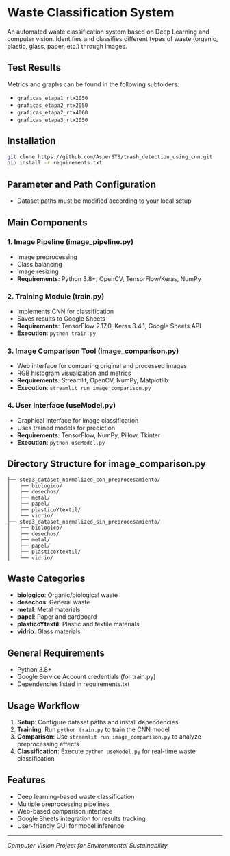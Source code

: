 # Waste Classification System

An automated waste classification system based on Deep Learning and computer vision. Identifies and classifies different types of waste (organic, plastic, glass, paper, etc.) through images.

## Test Results

Metrics and graphs can be found in the following subfolders:
- `graficas_etapa1_rtx2050`
- `graficas_etapa2_rtx2050`
- `graficas_etapa2_rtx4060`
- `graficas_etapa3_rtx2050`

## Installation

```bash
git clone https://github.com/AsperSTS/trash_detection_using_cnn.git
pip install -r requirements.txt
```

## Parameter and Path Configuration

- Dataset paths must be modified according to your local setup

## Main Components

### 1. Image Pipeline (image_pipeline.py)
- Image preprocessing
- Class balancing
- Image resizing
- **Requirements**: Python 3.8+, OpenCV, TensorFlow/Keras, NumPy

### 2. Training Module (train.py)
- Implements CNN for classification
- Saves results to Google Sheets
- **Requirements**: TensorFlow 2.17.0, Keras 3.4.1, Google Sheets API
- **Execution**: `python train.py`

### 3. Image Comparison Tool (image_comparison.py)
- Web interface for comparing original and processed images
- RGB histogram visualization and metrics
- **Requirements**: Streamlit, OpenCV, NumPy, Matplotlib
- **Execution**: `streamlit run image_comparison.py`

### 4. User Interface (useModel.py)
- Graphical interface for image classification
- Uses trained models for prediction
- **Requirements**: TensorFlow, NumPy, Pillow, Tkinter
- **Execution**: `python useModel.py`

## Directory Structure for image_comparison.py

```
├── step3_dataset_normalized_con_preprocesamiento/
│   ├── biologico/
│   ├── desechos/
│   ├── metal/
│   ├── papel/
│   ├── plasticoYtextil/
│   └── vidrio/
├── step3_dataset_normalized_sin_preprocesamiento/
│   ├── biologico/
│   ├── desechos/
│   ├── metal/
│   ├── papel/
│   ├── plasticoYtextil/
│   └── vidrio/
```

## Waste Categories

- **biologico**: Organic/biological waste
- **desechos**: General waste
- **metal**: Metal materials
- **papel**: Paper and cardboard
- **plasticoYtextil**: Plastic and textile materials
- **vidrio**: Glass materials

## General Requirements

- Python 3.8+
- Google Service Account credentials (for train.py)
- Dependencies listed in requirements.txt

## Usage Workflow

1. **Setup**: Configure dataset paths and install dependencies
2. **Training**: Run `python train.py` to train the CNN model
3. **Comparison**: Use `streamlit run image_comparison.py` to analyze preprocessing effects
4. **Classification**: Execute `python useModel.py` for real-time waste classification

## Features

- Deep learning-based waste classification
- Multiple preprocessing pipelines
- Web-based comparison interface
- Google Sheets integration for results tracking
- User-friendly GUI for model inference

---

*Computer Vision Project for Environmental Sustainability*
